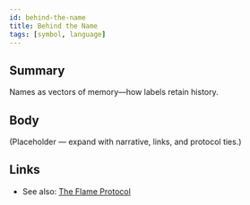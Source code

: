 ```yaml
---
id: behind-the-name
title: Behind the Name
tags: [symbol, language]
---
```


## Summary
Names as vectors of memory—how labels retain history.

## Body
(Placeholder — expand with narrative, links, and protocol ties.)

## Links
- See also: [The Flame Protocol](./the-flame-protocol.md)
